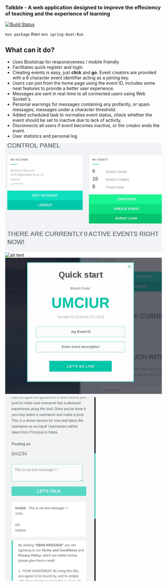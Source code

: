 ### Talkble - A web application designed to improve the effeciency of teaching and the experience of learning ###
[![Build Status](https://travis-ci.org/benjaminmeysner/talkable.svg?branch=master)](https://travis-ci.org/benjaminmeysner/talkable)

`mvn package` then `mvn spring-boot:Run`

## What can it do?

 - Uses Bootstrap for responsiveness / mobile friendly
 - Facilitates quick register and login 
 - Creating events is easy, just **click** and **go**. Event creators are provided with a 6 character event identifier acting as a joining key.
 - Users can join from the home page using the event ID, includes some neat features to provide a better user experience.
 - Messages are sent in real-time to all connected users using Web Socket's.
 - Personal warnings for messages containing any profanity, or spam messages, messages under a character threshold.
 - Added scheduled task to normalise event status, check whether the event should be set to inactive due to lack of activity.
 - Disconnects all users if event becomes inactive, or the creator ends the event.
 - User statistics and personal log

![alt text](Pictures/rsz_1deepinscreenshot20180306185857.jpg "1")
![alt text](Pictues/rsz_deepinscreenshot20180306185828.jpg "2")
![alt text](Pictures/rsz_deepinscreenshot20180306190415.jpg "3")
![alt text](Pictures/rsz_deepinscreenshot20180306190617.jpg "4")

